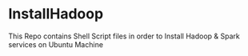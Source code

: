 # InstallHadoop
This Repo contains Shell Script files in order to Install Hadoop &amp; Spark services on Ubuntu Machine
